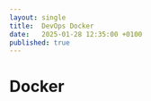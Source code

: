 ```yaml
---
layout: single
title:  DevOps Docker
date:   2025-01-28 12:35:00 +0100
published: true
---
```


# Docker
